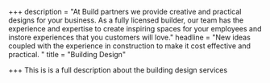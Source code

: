 +++
description = "At Build partners we provide creative and practical designs for your business.  As a fully licensed builder, our team has the experience and expertise to create inspiring spaces for your employees and instore experiences that you customers will love."
headline = "New ideas coupled with the experience in construction to make it cost effective and practical.  "
title = "Building Design"

+++
This is is a full description about the building design services